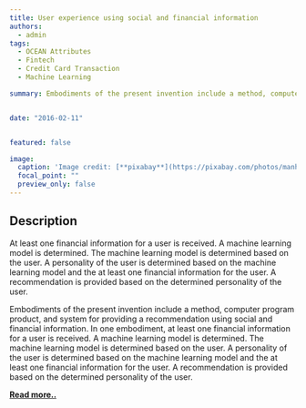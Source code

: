 ```yaml
---
title: User experience using social and financial information
authors:
  - admin
tags:
  - OCEAN Attributes
  - Fintech
  - Credit Card Transaction
  - Machine Learning

summary: Embodiments of the present invention include a method, computer program product, and system for providing a recommendation using social and financial information.


date: "2016-02-11"


featured: false

image:
  caption: 'Image credit: [**pixabay**](https://pixabay.com/photos/manhole-covers-gulli-gullideckel-293578/)'
  focal_point: ""
  preview_only: false
---
```


<h2>Description</h2>

At least one financial information for a user is received. A machine learning model is determined. The machine learning
model is determined based on the user. A personality of the user is determined based on the machine learning model and
the at least one financial information for the user. A recommendation is provided based on the determined personality of
the user.

Embodiments of the present invention include a method, computer program product, and system for providing a
recommendation using social and financial information. In one embodiment, at least one financial information for a user
is received. A machine learning model is determined. The machine learning model is determined based on the user. A
personality of the user is determined based on the machine learning model and the at least one financial information for
the user. A recommendation is provided based on the determined personality of the user.

[<p>**Read more..**</p>](https://patents.google.com/patent/US20170236215A1)
